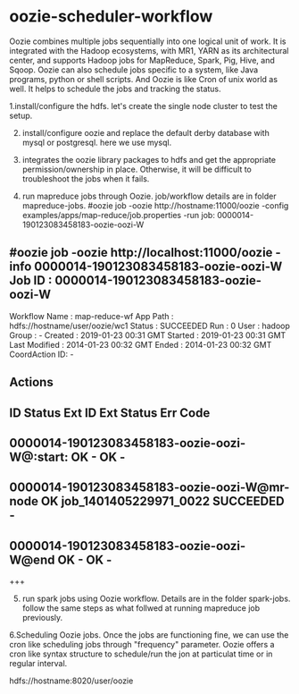 # oozie-scheduler-workflow

Oozie combines multiple jobs sequentially into one logical unit of work. It is integrated with the Hadoop ecosystems, with MR1, YARN as its architectural center, and supports Hadoop jobs for  MapReduce, Spark, Pig, Hive, and Sqoop. Oozie can also schedule jobs specific to a system, like Java programs, python  or shell scripts.
And Oozie is like Cron of unix world as well. It helps to schedule the jobs and tracking the status.


1.install/configure the hdfs. let's create the single node cluster to test the setup.

2. install/configure oozie and replace the default derby database with mysql or postgresql. here we use mysql.

3. integrates the oozie library packages to hdfs and get the appropriate permission/ownership in place. Otherwise, it will be difficult to troubleshoot the jobs when it fails.

4.  run mapreduce jobs through Oozie. job/workflow details are in folder mapreduce-jobs.
#oozie job -oozie http://hostname:11000/oozie -config examples/apps/map-reduce/job.properties -run 
job: 0000014-190123083458183-oozie-oozi-W

#oozie job -oozie http://localhost:11000/oozie -info 0000014-190123083458183-oozie-oozi-W
Job ID : 0000014-190123083458183-oozie-oozi-W
------------------------------------------------------------------------------------------------------------------------------------
Workflow Name : map-reduce-wf
App Path      : hdfs://hostname/user/oozie/wc1
Status        : SUCCEEDED
Run           : 0
User          : hadoop
Group         : -
Created       : 2019-01-23 00:31 GMT
Started       : 2019-01-23 00:31 GMT
Last Modified : 2014-01-23 00:32 GMT
Ended         : 2014-01-23 00:32 GMT
CoordAction ID: -

Actions
------------------------------------------------------------------------------------------------------------------------------------
ID                                                                            Status    Ext ID                 Ext Status Err Code
------------------------------------------------------------------------------------------------------------------------------------
0000014-190123083458183-oozie-oozi-W@:start:                                  OK        -                      OK         -
------------------------------------------------------------------------------------------------------------------------------------
0000014-190123083458183-oozie-oozi-W@mr-node                                  OK        job_1401405229971_0022 SUCCEEDED  -
------------------------------------------------------------------------------------------------------------------------------------
0000014-190123083458183-oozie-oozi-W@end                                      OK        -                      OK         -
----------------------------------------------------------------------------------
+++



5. run spark jobs using Oozie workflow.  Details are in the folder spark-jobs. follow the same steps as what follwed at running mapreduce job previously. 

6.Scheduling Oozie jobs. Once the jobs are functioning fine, we can use the cron like scheduling jobs through "frequency" parameter. Oozie offers a cron like syntax structure to schedule/run the jon at particulat time or in regular interval.

<coordinator-app name="MY_APP" frequency="30 14 * *
        *" start="20019-01-23T05:00Z" end="2019-01-23T06:00Z" timezone="UTC" xmlns="uri:oozie:coordinator:0.5">
   <action>
      <workflow>
         <app-path>hdfs://hostname:8020/user/oozie</app-path>
      </workflow>
   </action>
</coordinator-app>

